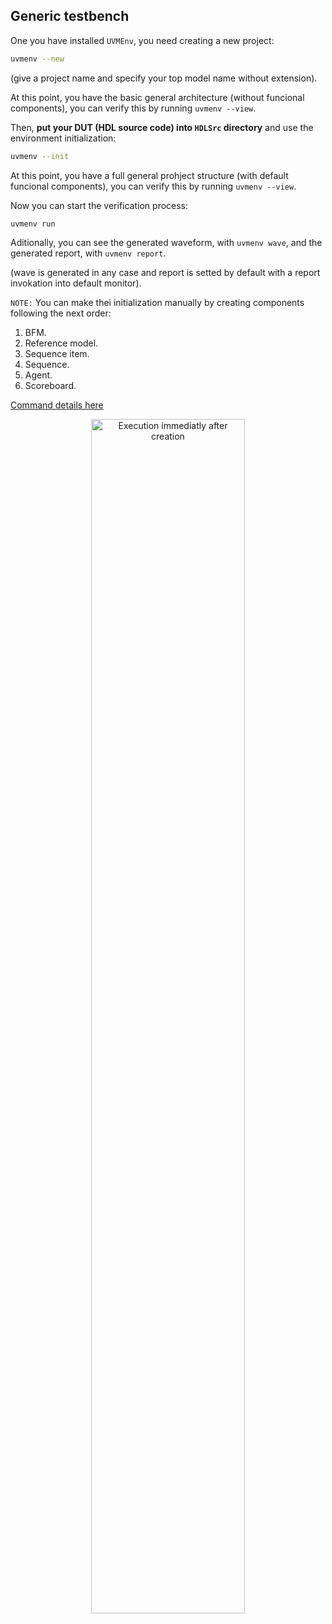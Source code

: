 ## Generic testbench

One you have installed ```UVMEnv```, you need creating a new project:
``` bash
uvmenv --new
```



(give a project name and specify your top model name without extension).

At this point, you have the basic general architecture (without funcional components), you can verify this by running ```uvmenv --view```.


Then, **put your DUT (HDL source code) into ```HDLSrc``` directory** and use the environment initialization:
``` bash
uvmenv --init
```

At this point, you have a full general prohject structure (with default funcional components), you can verify this by running ```uvmenv --view```.


Now you can start the verification process:
``` bash
uvmenv run
```
 


Aditionally, you can see the generated waveform, with ```uvmenv wave```, and the generated report, with ```uvmenv report```. 

(wave is generated in any case and report is setted by default with a report invokation into default monitor).

```NOTE:``` You can make thei initialization manually by creating components following the next order:
1. BFM.
2. Reference model.
3. Sequence item.
4. Sequence.
5. Agent.
6. Scoreboard.

[Command details here](https://github.com/ManBenit/uvmenv/blob/HEAD/docs/usr_itface.md)

<p align="center">
  <img src="img/uvmConsoleV2.png" 
    alt="Execution immediatly after creation"
    width="70%" 
  />
</p>


